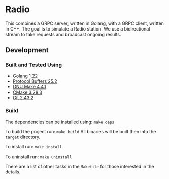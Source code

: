 # Radio

This combines a GRPC server, written in Golang, with a GRPC client, written in C++. The goal is to simulate a Radio station. We use a bidirectional stream to take requests and broadcast ongoing results.

## Development

### Built and Tested Using

- [Golang 1.22](https://go.dev)
- [Protocol Buffers 25.2](https://grpc.io/docs/protoc-installation/)
- [GNU Make 4.4.1](https://www.gnu.org/software/make/)
- [CMake 3.28.3](https://cmake.org/)
- [Git 2.43.2](https://git-scm.com/)

### Build

The dependencies can be installed using: `make deps`

To build the project run: `make build`
All binaries will be built then into the `target` directory.

To install run: `make install`

To uninstall run: `make uninstall`

There are a list of other tasks in the `Makefile` for those interested in the details.
